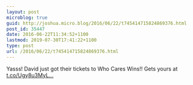 ```yaml
---
layout: post
microblog: true
guid: http://joshua.micro.blog/2016/06/22/t745414715824869376.html
post_id: 35447
date: 2016-06-22T11:34:52+1100
lastmod: 2019-07-30T17:41:22+1100
type: post
url: /2016/06/22/t745414715824869376.html
---
```

Yasss! David just got their tickets to Who Cares Wins!! Gets yours at [t.co/Ugy8u3MyL...](https://t.co/Ugy8u3MyL3)
